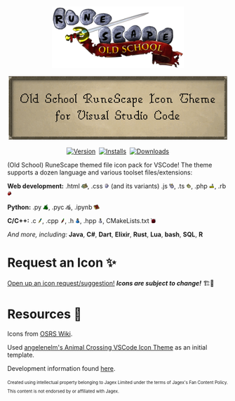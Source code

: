 <p align="center">
  <img src="assets/osrs-logo.png" alt="Old School RuneScape Logo" width="300">
</p>
<p align="center">
  <img src="assets/title.png" alt="Old School RuneScape Icon Theme for Visual Studio Code" width="500">
</p>

<p align="center">
  <a href="https://marketplace.visualstudio.com/items?itemName=392781.runescape-icon-theme"><img src="https://img.shields.io/visual-studio-marketplace/v/392781.runescape-icon-theme?style=for-the-badge&colorA=252526&colorB=43A047&label=VERSION" alt="Version"></a>&nbsp;
  <a href="https://marketplace.visualstudio.com/items?itemName=392781.runescape-icon-theme"><img src="https://img.shields.io/visual-studio-marketplace/i/392781.runescape-icon-theme?style=for-the-badge&colorA=252526&colorB=43A047&label=Installs" alt="Installs"></a>&nbsp;
  <a href="https://marketplace.visualstudio.com/items?itemName=392781.runescape-icon-theme"><img src="https://img.shields.io/visual-studio-marketplace/d/392781.runescape-icon-theme?style=for-the-badge&colorA=252526&colorB=43A047&label=Downloads" alt="Downloads"></a>
</p>

(Old School) RuneScape themed file icon pack for VSCode!  The theme supports a dozen language and various toolset files/extensions:

**Web development:** .html <img src="icons/Magic_logs.webp" style="height: 0.8em">, .css <img src="icons/Wizards_mind_bomb.webp" style="height: 0.8em"> (and its variants) .js <img src="icons/Berserker_ring.webp" style="height: 0.8em">, .ts <img src="icons/Warrior_ring.webp" style="height: 0.8em">, .php <img src="icons/High_Level_Alchemy.webp" style="height: 0.8em">, .rb <img src="icons/Ruby.webp" style="height: 0.8em">

**Python:** .py <img src="icons/Entangle.webp" style="height: 0.8em">, .pyc <img src="icons/Snare.webp" style="height: 0.8em">, .ipynb <img src="icons/Mages_book.webp" style="height: 0.8em">

**C/C++:** .c <img src="icons/Rune_dagger_p.webp" style="height: 0.8em">, .cpp <img src="icons/Dragon_dagger_pp.webp" style="height: 0.8em">, .h <img src="icons/Weapon_poison.webp" style="height: 0.8em">, .hpp <img src="icons/Weapon_poison_pp.webp" style="height: 0.8em">, CMakeLists.txt <img src="icons/Dragon_med_helm.webp" style="height: 0.8em">

*And more, including:* **Java**, **C#**, **Dart**, **Elixir**, **Rust**, **Lua**, **bash**, **SQL**, **R**

# Request an Icon ✨ 

[Open up an icon request/suggestion!](https://github.com/392781/vscode-runescape-icon-theme/issues/new/choose) ***Icons are subject to change!*** 🏗🚧

# Resources 📖

Icons from [OSRS Wiki](https://oldschool.runescape.wiki/).

Used [angelenelm's Animal Crossing VSCode Icon Theme](https://github.com/angelenelm/Animal-Crossing-VSCode-Icon-Theme) as an initial template.

Development information found [here](./DEVELOPMENT.md).

<sub><sup>Created using intellectual property belonging to Jagex Limited under the terms of Jagex's Fan Content Policy. This content is not endorsed by or affiliated with Jagex.</sup></sub>
